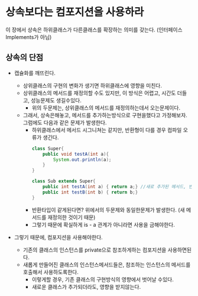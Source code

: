 # 상속보다는 컴포지션을 사용하라

이 장에서 상속은 하위클래스가 다른클래스를 확장하는 의미를 갖는다. (인터페이스 Implements가 아님)

## 상속의 단점

+ 캡슐화를 깨뜨린다.
   + 상위클래스의 구현의 변화가 생기면 하위클래스에 영향을 미친다.
   + 상위클래스의 메서드를 재정의할 수도 있지만, 이 방식은 어렵고, 시간도 더들고, 성능문제도 생길수있다.
     + 위의 두문제는, 상위클래스의 메서드를 재정의하는데서 오는문제이다.
   + 그래서, 상속은해놓고, 메서드를 추가하는방식으로 구현을했다고 가정해보자. 그럼에도 다음과 같은 문제가 발생한다.
     + 하위클래스에서 메서드 시그니쳐는 같지만, 반환형이 다를 경우 컴파일 오류가 생긴다.
        ``` java
        class Super{
            public void testA(int a){
                System.out.println(a);
            }
        }
       
       class Sub extends Super{
            public int testA(int a) { return a;} //새로 추가된 메서드, 반환형이 상위 클래스와 다르다. 컴파일오류
            public int testB(int b) { return b;}
       }
        ```
     + 반환타입이 같게된다면? 위에서의 두문제와 동일한문제가 발생한다. (새 메서드를 재정의한 것이기 때문)
     + 그렇기 때문에 확실하게 is - a 관계가 아니라면 사용을 금해야한다.

+ 그렇기 때문에, 컴포지션을 사용해야한다.
  + 기존의 클래스의 인스턴스를 private으로 참조하게하는 컴포지션을 사용하면된다.
  + 새롭게 만들어진 클래스의 인스턴스메서드들은, 참조하는 인스턴스의 메서드를 호출해서 사용하도록한다.
    + 이렇게할 경우, 기존 클래스의 구현방식의 영향에서 벗어날 수있다.
    + 새로운 클래스가 추가되더라도, 영향을 받지않는다.